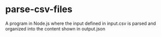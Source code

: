 # parse-csv-files
A program in Node.js where the input defined in input.csv is parsed and organized into the content shown in output.json
